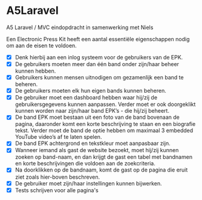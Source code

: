 # A5Laravel

A5 Laravel / MVC eindopdracht in samenwerking met Niels

Een Electronic Press Kit heeft een aantal essentiële eigenschappen nodig om aan de eisen te voldoen.

-   [x] Denk hierbij aan een inlog systeem voor de gebruikers van de EPK.
-   [x] De gebruikers moeten meer dan één band onder zijn/haar beheer kunnen hebben.
-   [x] Gebruikers kunnen mensen uitnodigen om gezamenlijk een band te beheren.
-   [x] De gebruikers moeten elk hun eigen bands kunnen beheren.
-   [x] De gebruiker moet een dashboard hebben waar hij/zij de gebruikersgegevens kunnen aanpassen. Verder moet er ook doorgeklikt kunnen worden naar zijn/haar band EPK’s - die hij/zij beheert.
-   [x] De band EPK moet bestaan uit een foto van de band bovenaan de pagina, daaronder komt een korte beschrijving te staan en een biografie tekst. Verder moet de band de optie hebben om maximaal 3 embedded YouTube video’s af te laten spelen.
-   [x] De band EPK achtergrond en tekstkleur moet aanpasbaar zijn.
-   [x] Wanneer iemand als gast de website bezoekt, moet hij/zij kunnen zoeken op band-naam, en dan krijgt de gast een tabel met bandnamen en korte beschrijvingen die voldoen aan de zoekcriteria.
-   [x] Na doorklikken op de bandnaam, komt de gast op de pagina die eruit ziet zoals hier-boven beschreven.
-   [x] De gebruiker moet zijn/haar instellingen kunnen bijwerken.
-   [x] Tests schrijven voor alle pagina's
